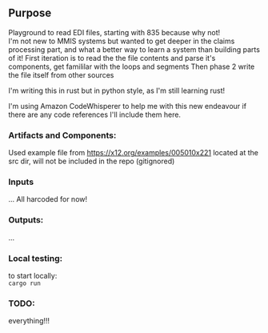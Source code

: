 ## Purpose
Playground to read EDI files, starting with 835 because why not!   
I'm not new to MMIS systems but wanted to get deeper in the claims processing part, and what a better way to learn a system than building parts of it!
First iteration is to read the the file contents and parse it's components, get famililar with the loops and segments Then phase 2 write the file itself from other sources

I'm writing this in rust but in python style, as I'm still learning rust!

I'm using Amazon CodeWhisperer to help me with this new endeavour if there are any code references I'll include them here.

### Artifacts and Components:
Used example file from https://x12.org/examples/005010x221 located at the src dir, will not be included in the repo (gitignored)

### Inputs
...
All harcoded for now!

### Outputs:
...

### Local testing:
to start locally:    
`cargo run`

### TODO:
everything!!!